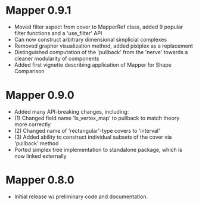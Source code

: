 # Mapper 0.9.1
- Moved filter aspect from cover to MapperRef class, added 9 popular filter functions and a 'use_filter' API
- Can now construct arbitrary dimensional simplicial complexes
- Removed grapher visualization method, added pixiplex as a replacement
- Distinguished computation of the 'pullback' from the 'nerve' towards a cleaner modularity of components
- Added first vignette describing application of Mapper for Shape Comparison

# Mapper 0.9.0
- Added many API-breaking changes, including: 
- (1) Changed field name 'ls\_vertex\_map' to pullback to match theory more correctly
- (2) Changed name of 'rectangular'-type covers to 'interval'
- (3) Added ability to construct individual subsets of the cover via 'pullback' method
- Ported simplex tree implementation to standalone package, which is now linked externally  

# Mapper 0.8.0
- Initial release w/ preliminary code and documentation. 